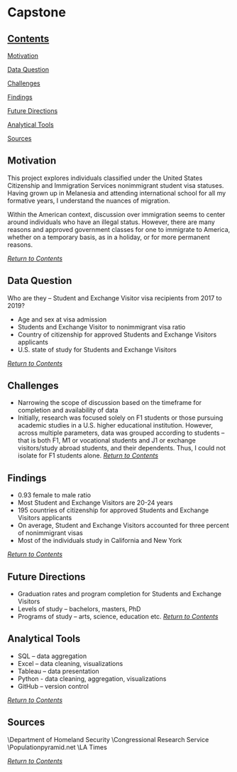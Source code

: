 # Capstone


## [Contents](#contents)
[Motivation](#motivation)

[Data Question](#data-question)

[Challenges](#challenges)

[Findings](#findings)

[Future Directions](#future-directions)

[Analytical Tools](#analytical-tools)

[Sources](#sources)


## Motivation
This project explores individuals classified under the United States Citizenship and Immigration Services nonimmigrant student visa statuses.
Having grown up in Melanesia and attending international school for all my formative years, I understand the nuances of migration. 

Within the American context, discussion over immigration seems to center around individuals who have an illegal status. However, there are many reasons and approved government classes for one to immigrate to America, whether on a temporary basis, as in a holiday, or for more permanent reasons. 

_[Return to Contents](#contents)_


## Data Question
Who are they –  Student and Exchange Visitor visa recipients from 2017 to 2019?

* Age and sex at visa admission
* Students and Exchange Visitor to nonimmigrant visa ratio  
* Country of citizenship for approved Students and Exchange Visitors applicants
* U.S. state of study for Students and Exchange Visitors

_[Return to Contents](#contents)_


## Challenges
* Narrowing the scope of discussion based on the timeframe for completion and availability of data
* Initially, research was focused solely on F1 students or those pursuing academic studies in a U.S. higher educational institution. However, across multiple parameters, data was grouped according to students – that is both F1, M1 or vocational students and J1 or exchange visitors/study abroad students, and their dependents. Thus, I could not isolate for F1 students alone.
_[Return to Contents](#contents)_


## Findings
* 0.93 female to male ratio
* Most Student and Exchange Visitors are 20-24 years
* 195 countries of citizenship for approved Students and Exchange Visitors applicants
* On average, Student and Exchange Visitors accounted for three percent of nonimmigrant visas 
* Most of the individuals study in California and New York

_[Return to Contents](#contents)_


## Future Directions
* Graduation rates and program completion for Students and Exchange Visitors
* Levels of study – bachelors, masters, PhD
* Programs of study – arts, science, education etc.
_[Return to Contents](#contents)_


## Analytical Tools
* SQL – data aggregation
* Excel – data cleaning, visualizations
* Tableau – data presentation
* Python - data cleaning, aggregation, visualizations
* GitHub – version control

_[Return to Contents](#contents)_


## Sources
\Department of Homeland Security
\Congressional Research Service
\Populationpyramid.net
\LA Times

_[Return to Contents](#contents)_

